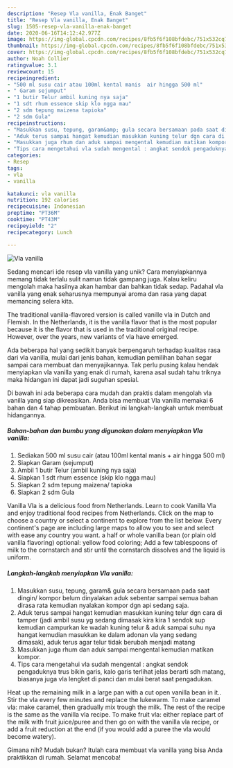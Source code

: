 ```yaml
---
description: "Resep Vla vanilla, Enak Banget"
title: "Resep Vla vanilla, Enak Banget"
slug: 1505-resep-vla-vanilla-enak-banget
date: 2020-06-16T14:12:42.977Z
image: https://img-global.cpcdn.com/recipes/8fb5f6f108bfdebc/751x532cq70/vla-vanilla-foto-resep-utama.jpg
thumbnail: https://img-global.cpcdn.com/recipes/8fb5f6f108bfdebc/751x532cq70/vla-vanilla-foto-resep-utama.jpg
cover: https://img-global.cpcdn.com/recipes/8fb5f6f108bfdebc/751x532cq70/vla-vanilla-foto-resep-utama.jpg
author: Noah Collier
ratingvalue: 3.1
reviewcount: 15
recipeingredient:
- "500 ml susu cair atau 100ml kental manis  air hingga 500 ml"
- " Garam sejumput"
- "1 butir Telur ambil kuning nya saja"
- "1 sdt rhum essence skip klo ngga mau"
- "2 sdm tepung maizena tapioka"
- "2 sdm Gula"
recipeinstructions:
- "Masukkan susu, tepung, garam&amp; gula secara bersamaan pada saat dingin/ kompor belum dinyalakan aduk sebentar sampai semua bahan dirasa rata kemudian nyalakan kompor dgn api sedang saja."
- "Aduk terus sampai hangat kemudian masukkan kuning telur dgn cara di tamper (jadi ambil susu yg sedang dimasak kira kira 1 sendok sup kemudian campurkan ke wadah kuning telur &amp; aduk sampai suhu nya hangat kemudian masukkan ke dalam adonan vla yang sedang dimasak), aduk terus agar telur tidak berubah menjadi matang"
- "Masukkan juga rhum dan aduk sampai mengental kemudian matikan kompor."
- "Tips cara mengetahui vla sudah mengental : angkat sendok pengaduknya trus bikin garis, kalo garis terlihat jelas berarti sdh matang, biasanya juga vla lengket di panci dan mulai berat saat pengadukan."
categories:
- Resep
tags:
- vla
- vanilla

katakunci: vla vanilla 
nutrition: 192 calories
recipecuisine: Indonesian
preptime: "PT36M"
cooktime: "PT43M"
recipeyield: "2"
recipecategory: Lunch

---
```



![Vla vanilla](https://img-global.cpcdn.com/recipes/8fb5f6f108bfdebc/751x532cq70/vla-vanilla-foto-resep-utama.jpg)

Sedang mencari ide resep vla vanilla yang unik? Cara menyiapkannya memang tidak terlalu sulit namun tidak gampang juga. Kalau keliru mengolah maka hasilnya akan hambar dan bahkan tidak sedap. Padahal vla vanilla yang enak seharusnya mempunyai aroma dan rasa yang dapat memancing selera kita.

The traditional vanilla-flavored version is called vanille vla in Dutch and Flemish. In the Netherlands, it is the vanilla flavor that is the most popular because it is the flavor that is used in the traditional original recipe. However, over the years, new variants of vla have emerged.

Ada beberapa hal yang sedikit banyak berpengaruh terhadap kualitas rasa dari vla vanilla, mulai dari jenis bahan, kemudian pemilihan bahan segar sampai cara membuat dan menyajikannya. Tak perlu pusing kalau hendak menyiapkan vla vanilla yang enak di rumah, karena asal sudah tahu triknya maka hidangan ini dapat jadi suguhan spesial.


Di bawah ini ada beberapa cara mudah dan praktis dalam mengolah vla vanilla yang siap dikreasikan. Anda bisa membuat Vla vanilla memakai 6 bahan dan 4 tahap pembuatan. Berikut ini langkah-langkah untuk membuat hidangannya.

<!--inarticleads1-->

##### Bahan-bahan dan bumbu yang digunakan dalam menyiapkan Vla vanilla:

1. Sediakan 500 ml susu cair (atau 100ml kental manis + air hingga 500 ml)
1. Siapkan  Garam (sejumput)
1. Ambil 1 butir Telur (ambil kuning nya saja)
1. Siapkan 1 sdt rhum essence (skip klo ngga mau)
1. Siapkan 2 sdm tepung maizena/ tapioka
1. Siapkan 2 sdm Gula


Vanilla Vla is a delicious food from Netherlands. Learn to cook Vanilla Vla and enjoy traditional food recipes from Netherlands. Click on the map to choose a country or select a continent to explore from the list below. Every continent&#39;s page are including large maps to allow you to see and select with ease any country you want. a half or whole vanilla bean (or plain old vanilla flavoring) optional: yellow food coloring; Add a few tablespoons of milk to the cornstarch and stir until the cornstarch dissolves and the liquid is uniform. 

<!--inarticleads2-->

##### Langkah-langkah menyiapkan Vla vanilla:

1. Masukkan susu, tepung, garam&amp; gula secara bersamaan pada saat dingin/ kompor belum dinyalakan aduk sebentar sampai semua bahan dirasa rata kemudian nyalakan kompor dgn api sedang saja.
1. Aduk terus sampai hangat kemudian masukkan kuning telur dgn cara di tamper (jadi ambil susu yg sedang dimasak kira kira 1 sendok sup kemudian campurkan ke wadah kuning telur &amp; aduk sampai suhu nya hangat kemudian masukkan ke dalam adonan vla yang sedang dimasak), aduk terus agar telur tidak berubah menjadi matang
1. Masukkan juga rhum dan aduk sampai mengental kemudian matikan kompor.
1. Tips cara mengetahui vla sudah mengental : angkat sendok pengaduknya trus bikin garis, kalo garis terlihat jelas berarti sdh matang, biasanya juga vla lengket di panci dan mulai berat saat pengadukan.


Heat up the remaining milk in a large pan with a cut open vanilla bean in it.. Stir the vla every few minutes and replace the lukewarm. To make caramel vla: make caramel, then gradually mix trough the milk. The rest of the recipe is the same as the vanilla vla recipe. To make fruit vla: either replace part of the milk with fruit juice/puree and then go on with the vanilla vla recipe, or add a fruit reduction at the end (if you would add a puree the vla would become watery). 

Gimana nih? Mudah bukan? Itulah cara membuat vla vanilla yang bisa Anda praktikkan di rumah. Selamat mencoba!
